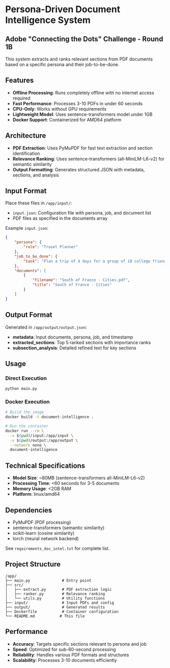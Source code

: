 # Persona-Driven Document Intelligence System

## Adobe "Connecting the Dots" Challenge - Round 1B

This system extracts and ranks relevant sections from PDF documents based on a specific persona and their job-to-be-done.

## Features

- **Offline Processing**: Runs completely offline with no internet access required
- **Fast Performance**: Processes 3-10 PDFs in under 60 seconds
- **CPU-Only**: Works without GPU requirements
- **Lightweight Model**: Uses sentence-transformers model under 1GB
- **Docker Support**: Containerized for AMD64 platform

## Architecture

- **PDF Extraction**: Uses PyMuPDF for fast text extraction and section identification
- **Relevance Ranking**: Uses sentence-transformers (all-MiniLM-L6-v2) for semantic similarity
- **Output Formatting**: Generates structured JSON with metadata, sections, and analysis

## Input Format

Place these files in `/app/input/`:
- `input.json`: Configuration file with persona, job, and document list
- PDF files as specified in the documents array

Example `input.json`:
```json
{
    "persona": {
        "role": "Travel Planner"
    },
    "job_to_be_done": {
        "task": "Plan a trip of 4 days for a group of 10 college friends."
    },
    "documents": [
        {
            "filename": "South of France - Cities.pdf",
            "title": "South of France - Cities"
        }
    ]
}
```

## Output Format

Generated in `/app/output/output.json`:
- **metadata**: Input documents, persona, job, and timestamp
- **extracted_sections**: Top 5 ranked sections with importance ranks
- **subsection_analysis**: Detailed refined text for key sections

## Usage

### Direct Execution
```bash
python main.py
```

### Docker Execution
```bash
# Build the image
docker build -t document-intelligence .

# Run the container
docker run --rm \
  -v $(pwd)/input:/app/input \
  -v $(pwd)/output:/app/output \
  --network none \
  document-intelligence
```

## Technical Specifications

- **Model Size**: ~80MB (sentence-transformers all-MiniLM-L6-v2)
- **Processing Time**: <60 seconds for 3-5 documents
- **Memory Usage**: <2GB RAM
- **Platform**: linux/amd64

## Dependencies

- PyMuPDF (PDF processing)
- sentence-transformers (semantic similarity)
- scikit-learn (cosine similarity)
- torch (neural network backend)

See `requirements_doc_intel.txt` for complete list.

## Project Structure

```
/app/
├── main.py              # Entry point
├── src/
│   ├── extract.py       # PDF extraction logic
│   ├── ranker.py        # Relevance ranking
│   └── utils.py         # Utility functions
├── input/               # Input PDFs and config
├── output/              # Generated results
├── Dockerfile           # Container configuration
└── README.md           # This file
```

## Performance

- **Accuracy**: Targets specific sections relevant to persona and job
- **Speed**: Optimized for sub-60-second processing
- **Reliability**: Handles various PDF formats and structures
- **Scalability**: Processes 3-10 documents efficiently
